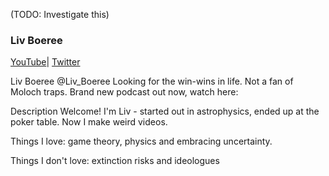 (TODO: Investigate this)



### Liv Boeree 

[YouTube](https://www.youtube.com/@LivBoeree)| [Twitter](https://twitter.com/Liv_Boeree)


Liv Boeree
@Liv_Boeree
Looking for the win-wins in life. Not a fan of Moloch traps. Brand new podcast out now, watch here:


Description
Welcome! I'm Liv - started out in astrophysics, ended up at the poker table. Now I make weird videos.

Things I love: game theory, physics and embracing uncertainty. 

Things I don't love: extinction risks and ideologues

